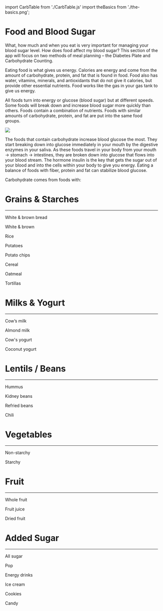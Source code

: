 import CarbTable from './CarbTable.js'
import theBasics from './the-basics.png';

# Food and Blood Sugar

What, how much and when you eat is very important for managing your blood sugar level. How does food affect my blood sugar? This section of the app will focus on two methods of meal planning – the Diabetes Plate and Carbohydrate Counting.

Eating food is what gives us energy. Calories are energy and come from the amount of carbohydrate, protein, and fat that is found in food. Food also has water, vitamins, minerals, and antioxidants that do not give it calories, but provide other essential nutrients. Food works like the gas in your gas tank to give us energy.

All foods turn into energy or glucose (blood sugar) but at different speeds. Some foods will break down and increase blood sugar more quickly than others. Foods contain a combination of nutrients. Foods with similar amounts of carbohydrate, protein, and fat are put into the same food groups.

<img src={theBasics} />

The foods that contain carbohydrate increase blood glucose the most. They start breaking down into glucose immediately in your mouth by the digestive enzymes in your saliva. As these foods travel in your body from your mouth -> stomach -> intestines, they are broken down into glucose that flows into your blood stream. The hormone insulin is the key that gets the sugar out of your blood and into the cells within your body to give you energy. Eating a balance of foods with fiber, protein and fat can stabilize blood glucose.

Carbohydrate comes from foods with:

<CarbTable>
      <div>
        <h1> Grains & Starches</h1>
        <hr />
        <p>White & brown bread</p>
        <p>White & brown</p>
        <p>Rice</p>
        <p>Potatoes</p>
        <p>Potato chips</p>
        <p>Cereal</p>
        <p>Oatmeal</p>
        <p>Tortillas</p>
      </div>
      <div>
        <h1>
          Milks & Yogurt
        </h1>
        <hr />
        <p>
          Cow’s milk
        </p>
        <p>
          Almond milk
        </p>
        <p>
          Cow's yogurt
        </p>
        <p>
          Coconut yogurt
        </p>
      </div>
      <div>
        <h1>
          Lentils / Beans
        </h1>
        <hr />
        <p>
          Hummus
        </p>
        <p>
          Kidney beans
        </p>
        <p>
          Refried beans
        </p>
        <p>
          Chili
        </p>
      </div>
      <div>
        <h1>
          Vegetables
        </h1>
        <hr />
        <p>
          Non-starchy
        </p>
        <p>
          Starchy
        </p>
      </div>
      <div>
        <h1>
          Fruit
        </h1>
        <hr />
        <p>
          Whole fruit
        </p>
        <p>
          Fruit juice
        </p>
        <p>
          Dried fruit
        </p>
      </div>
      <div>
        <h1>
          Added Sugar
        </h1>
        <hr />
        <p>
          All sugar
        </p>
        <p>
          Pop
        </p>
        <p>
          Energy drinks
        </p>
        <p>
          Ice cream
        </p>
        <p>
          Cookies
        </p>
        <p>
          Candy
        </p>
      </div>

</CarbTable>
